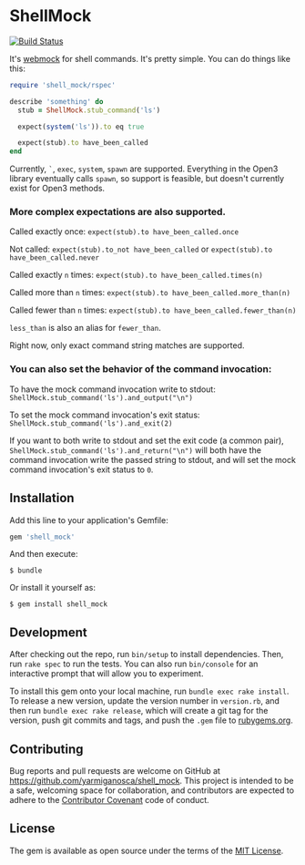 # ShellMock
[![Build Status](https://secure.travis-ci.org/yarmiganosca/shell_mock.png)](http://travis-ci.org/yarmiganosca/shell_mock)

It's [webmock](http://github.com/bblimke/webmock) for shell commands. It's pretty simple. You can do things like this:

```ruby
require 'shell_mock/rspec'

describe 'something' do
  stub = ShellMock.stub_command('ls')

  expect(system('ls')).to eq true

  expect(stub).to have_been_called
end
```

Currently, `` ` ``, `exec`, `system`, `spawn` are supported. Everything in the Open3 library eventually calls `spawn`, so support is feasible, but doesn't currently exist for Open3 methods.

### More complex expectations are also supported.

Called exactly once: `expect(stub).to have_been_called.once`

Not called: `expect(stub).to_not have_been_called` or `expect(stub).to have_been_called.never`

Called exactly `n` times: `expect(stub).to have_been_called.times(n)`

Called more than `n` times: `expect(stub).to have_been_called.more_than(n)`

Called fewer than `n` times: `expect(stub).to have_been_called.fewer_than(n)`

`less_than` is also an alias for `fewer_than`.

Right now, only exact command string matches are supported.

### You can also set the behavior of the command invocation:

To have the mock command invocation write to stdout: `ShellMock.stub_command('ls').and_output("\n")`

To set the mock command invocation's exit status: `ShellMock.stub_command('ls').and_exit(2)`

If you want to both write to stdout and set the exit code (a common pair), `ShellMock.stub_command('ls').and_return("\n")` will both have the command invocation write the passed string to stdout, and will set the mock command invocation's exit status to `0`.

## Installation

Add this line to your application's Gemfile:

```ruby
gem 'shell_mock'
```

And then execute:

    $ bundle

Or install it yourself as:

    $ gem install shell_mock

## Development

After checking out the repo, run `bin/setup` to install dependencies. Then, run `rake spec` to run the tests. You can also run `bin/console` for an interactive prompt that will allow you to experiment.

To install this gem onto your local machine, run `bundle exec rake install`. To release a new version, update the version number in `version.rb`, and then run `bundle exec rake release`, which will create a git tag for the version, push git commits and tags, and push the `.gem` file to [rubygems.org](https://rubygems.org).

## Contributing

Bug reports and pull requests are welcome on GitHub at https://github.com/yarmiganosca/shell_mock. This project is intended to be a safe, welcoming space for collaboration, and contributors are expected to adhere to the [Contributor Covenant](http://contributor-covenant.org) code of conduct.

## License

The gem is available as open source under the terms of the [MIT License](http://opensource.org/licenses/MIT).
